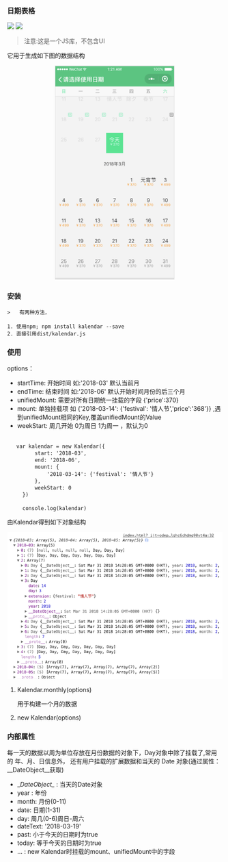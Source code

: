 ### 日期表格

[![](https://img.shields.io/npm/v/kalendar.svg)](https://www.npmjs.com/package/kalendar)
[![](https://img.shields.io/npm/dm/kalendar.svg)](https://www.npmjs.com/package/kalendar)

> 注意:这是一个JS库，不包含UI

它用于生成如下图的数据结构

<p align="center"><img src="./images/preview.png" width="280"></p>


### 安装

    >   有两种方法，

    1. 使用npm; npm install kalendar --save
    2. 直接引用dist/kalendar.js

### 使用

options：

   -    startTime: 开始时间 如:'2018-03' 默认当前月
   -    endTime: 结束时间 如:'2018-06' 默认开始时间月份的后三个月
   -    unifiedMount: 需要对所有日期统一挂载的字段 {'price':370}
   -    mount: 单独挂载项 如 {'2018-03-14': {'festival': '情人节','price':'368'}} ,遇到unifiedMount相同的Key,覆盖unifiedMount的Value
   -    weekStart: 周几开始 0为周日 1为周一 ，默认为0

   ```

      var kalendar = new Kalendar({
            start: '2018-03',
            end: '2018-06',
            mount: {
                '2018-03-14': {'festival': '情人节'}
            },
            weekStart: 0
        })

        console.log(kalendar)
   ```

   由Kalendar得到如下对象结构

   <p align="center"><img src="./images/output.png" width="800"></p>

1. Kalendar.monthly(options)

   用于构建一个月的数据

2. new Kalendar(options)


### 内部属性

   每一天的数据以周为单位存放在月份数据的对象下，Day对象中除了挂载了,常用的 年、月、日信息外，
   还有用户挂载的扩展数据和当天的 Date 对象(通过属性：\__DateObject\__获取)

   - \__DateObject\__ : 当天的Date对象
   - year : 年份
   - month: 月份(0-11)
   - date: 日期(1-31)
   - day: 周几(0-6)周日-周六
   - dateText: '2018-03-19'
   - past: 小于今天的日期时为true
   - today: 等于今天的日期时为true
   - ... : new Kalendar时挂载的mount、unifiedMount中的字段
